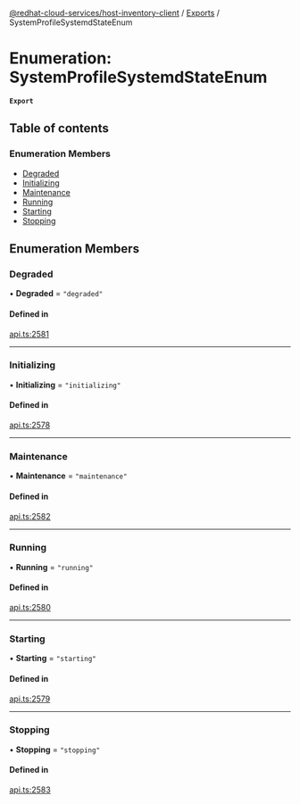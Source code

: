 [@redhat-cloud-services/host-inventory-client](../README.md) / [Exports](../modules.md) / SystemProfileSystemdStateEnum

# Enumeration: SystemProfileSystemdStateEnum

**`Export`**

## Table of contents

### Enumeration Members

- [Degraded](SystemProfileSystemdStateEnum.md#degraded)
- [Initializing](SystemProfileSystemdStateEnum.md#initializing)
- [Maintenance](SystemProfileSystemdStateEnum.md#maintenance)
- [Running](SystemProfileSystemdStateEnum.md#running)
- [Starting](SystemProfileSystemdStateEnum.md#starting)
- [Stopping](SystemProfileSystemdStateEnum.md#stopping)

## Enumeration Members

### Degraded

• **Degraded** = ``"degraded"``

#### Defined in

[api.ts:2581](https://github.com/RedHatInsights/javascript-clients/blob/main/packages/host-inventory/api.ts#L2581)

___

### Initializing

• **Initializing** = ``"initializing"``

#### Defined in

[api.ts:2578](https://github.com/RedHatInsights/javascript-clients/blob/main/packages/host-inventory/api.ts#L2578)

___

### Maintenance

• **Maintenance** = ``"maintenance"``

#### Defined in

[api.ts:2582](https://github.com/RedHatInsights/javascript-clients/blob/main/packages/host-inventory/api.ts#L2582)

___

### Running

• **Running** = ``"running"``

#### Defined in

[api.ts:2580](https://github.com/RedHatInsights/javascript-clients/blob/main/packages/host-inventory/api.ts#L2580)

___

### Starting

• **Starting** = ``"starting"``

#### Defined in

[api.ts:2579](https://github.com/RedHatInsights/javascript-clients/blob/main/packages/host-inventory/api.ts#L2579)

___

### Stopping

• **Stopping** = ``"stopping"``

#### Defined in

[api.ts:2583](https://github.com/RedHatInsights/javascript-clients/blob/main/packages/host-inventory/api.ts#L2583)
